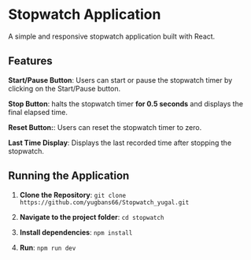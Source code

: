 # Stopwatch Application

A simple and responsive stopwatch application built with React. 

## Features 

**Start/Pause Button**: Users can start or pause the stopwatch timer by clicking on the Start/Pause button.

**Stop Button**: halts the stopwatch timer **for 0.5 seconds** and displays the final elapsed time.

**Reset Button:**: Users can reset the stopwatch timer to zero.

**Last Time Display**: Displays the last recorded time after stopping the stopwatch.

## Running the Application

1. **Clone the Repository**: `git clone https://github.com/yugbans66/Stopwatch_yugal.git`

2. **Navigate to the project folder**: `cd stopwatch`

3. **Install dependencies**: `npm install`

4. **Run**: `npm run dev` 
